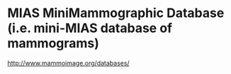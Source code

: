 # MIAS MiniMammographic Database (i.e. mini-MIAS database of mammograms)
http://www.mammoimage.org/databases/